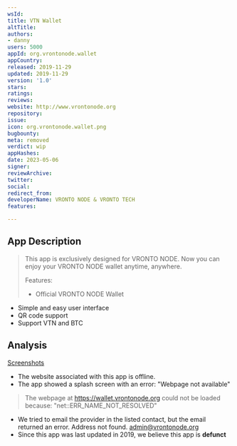 ```yaml
---
wsId: 
title: VTN Wallet
altTitle: 
authors:
- danny
users: 5000
appId: org.vrontonode.wallet
appCountry: 
released: 2019-11-29
updated: 2019-11-29
version: '1.0'
stars: 
ratings: 
reviews: 
website: http://www.vrontonode.org
repository: 
issue: 
icon: org.vrontonode.wallet.png
bugbounty: 
meta: removed
verdict: wip
appHashes: 
date: 2023-05-06
signer: 
reviewArchive: 
twitter: 
social: 
redirect_from: 
developerName: VRONTO NODE & VRONTO TECH
features: 

---
```


## App Description 

> This app is exclusively designed for VRONTO NODE.
Now you can enjoy your VRONTO NODE wallet anytime, anywhere.
>
> Features:
>
> - Official VRONTO NODE Wallet
- Simple and easy user interface
- QR code support
- Support VTN and BTC

## Analysis 

[Screenshots](https://twitter.com/BitcoinWalletz/status/1654673178948665344)

- The website associated with this app is offline.
- The app showed a splash screen with an error: "Webpage not available"
> The webpage at https://wallet.vrontonode.org could not be loaded because: "net::ERR_NAME_NOT_RESOLVED"
- We tried to email the provider in the listed contact, but the email returned an error. Address not found. admin@vrontonode.org
- Since this app was last updated in 2019, we believe this app is **defunct**

